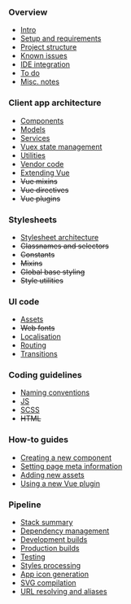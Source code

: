 
### Overview

- [Intro](README.md)
- [Setup and requirements](overview/setup.md)
- [Project structure](overview/project-structure.md)
- [Known issues](overview/known-issues.md)
- [IDE integration](overview/ide.md)
- [To do](overview/todo.md)
- [Misc. notes](overview/notes.md)

### Client app architecture

- [Components](app/components.md)
- [Models](app/models.md)
- [Services](app/services.md)
- [Vuex state management](app/vuex.md)
- [Utilities](app/utilities.md)
- [Vendor code](app/vendor.md)
- [Extending Vue](app/vue.md)
- ~~Vue mixins~~
- ~~Vue directives~~
- ~~Vue plugins~~

### Stylesheets

- [Stylesheet architecture](stylesheets/stylesheet-architecture.md)
- ~~Classnames and selectors~~<!-- (ui/style-selectors.md) -->
- ~~Constants~~<!-- (ui/style-constants.md) -->
- ~~Mixins~~<!-- (ui/scss-mixins.md) -->
- ~~Global base styling~~<!-- (ui/global-styles.md) -->
- ~~Style utilities~~<!-- (ui/style-utilities.md) -->

### UI code

- [Assets](ui/assets.md)
- ~~Web fonts~~
- [Localisation](ui/localisation.md)
- [Routing](ui/routing.md)
- [Transitions](ui/transitions.md)

### Coding guidelines

- [Naming conventions](conventions/naming.md)
- [JS](conventions/js.md)
- [SCSS](conventions/scss.md)
- ~~HTML~~

### How-to guides

- [Creating a new component](howto/creating-components.md)
- [Setting page meta information](howto/meta.md)
- [Adding new assets](howto/new-assets.md)
- [Using a new Vue plugin](howto/vue-plugin.md)

### Pipeline

- [Stack summary](pipeline/stack.md)
- [Dependency management](pipeline/dependencies.md)
- [Development builds](pipeline/development.md)
- [Production builds](pipeline/production.md)
- [Testing](pipeline/testing.md)
- [Styles processing](pipeline/styles.md)
- [App icon generation](pipeline/app-icons.md)
- [SVG compilation](pipeline/svg-compilation.md)
- [URL resolving and aliases](pipeline/urls.md)
